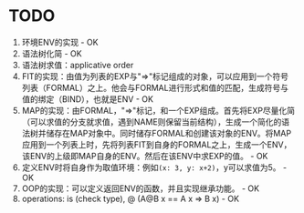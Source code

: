 # TODO

1. 环境ENV的实现 - OK
2. 语法树化简 - OK
3. 语法树求值：applicative order
4. FIT的实现：由值为列表的EXP与"=>"标记组成的对象，可以应用到一个符号列表（FORMAL）之上。他会与FORMAL进行形式和值的匹配，生成符号与值的绑定（BIND），也就是ENV - OK
5. MAP的实现：由FORMAL，"=>"标记，和一个EXP组成。首先将EXP尽量化简（可以求值的分支就求值，遇到NAME则保留当前结构），生成一个简化的语法树并储存在MAP对象中。同时储存FORMAL和创建该对象的ENV。将MAP应用到一个列表上时，先将列表FIT到自身的FORMAL之上，生成一个ENV，该ENV的上级即MAP自身的ENV。然后在该ENV中求EXP的值。 - OK
6. 定义ENV时将自身作为取值环境：例如`(x: 3, y: x+2)`，y可以求值为5。 - OK
7. OOP的实现：可以定义返回ENV的函数，并且实现继承功能。 - OK
8. operations: is (check type), @ (A@B x == A x => B x) - OK
